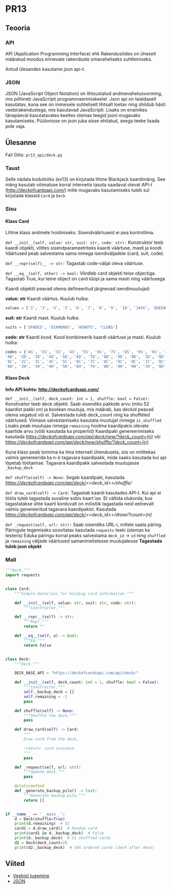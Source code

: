 # PR13

## Teooria

### API

API (Application Programming Interface) ehk Rakendusliides on üheselt määratud moodus
erinevate rakenduste omavaheliseks suhtlemiseks. 

Antud ülesandes kasutame json api-t.

### JSON

JSON (JavaScript Object Notation) on lihtsustatud andmevahetusvorming, mis põhineb JavaScripti programmeerimiskeelel.
Json api on laialdaselt kasutatav, kuna see on inimesele suhteliselt lihtsalt loetav ning ühildub hästi veebirakendustega, mis kasutavad JavaScripti.
Lisaks on enamikes tänapäeval kasutatavates keeltes olemas teegid jsoni mugavaks kasutamiseks.
Püütonisse on json juba sisse ehitatud, seega teeke lisada pole vaja.

## Ülesanne

Fail Gitis: `pr13_api/deck.py`

### Taust

Selle nädala kodutööks (ex13) on kirjutada lihtne Blackjack kaardimäng.
See mäng kasutab võimaluse korral internetis tasuta saadaval olevat API-t (http://deckofcardsapi.com/) 
mille mugavaks kasutamiseks tuleb sul kirjutada klassid `Card` ja `Deck`

### Sisu

#### Klass Card
Lihtne klass andmete hoidmiseks. Sisendväärtuseid ei pea kontrollima.

`def __init__(self, value: str, suit: str, code: str):`
Konstruktor teeb kaardi objekti, võttes sisendparameetriteks kaardi väärtuse, masti ja koodi. 
Väärtused peab salvestama sama nimega isendiväljadele (card, suit, code).

`def __repr(self)__ -> str:`
Tagastab code-väljal oleva väärtuse.

`def __eq__(self, other) -> bool:`
Võrdleb card objekti teise objectiga. Tagastab True, kui teine object on card tüüpi ja sama masti ning väärtusega


Kaardi objektil peavad olema defineeritud järgnevad isendimuutujad:

**value: str**
Kaardi väärtus. Kuulub hulka:

```python
values = ['2', '3', '4', '5', '6', '7', '8', '9', '10', 'JACK', 'QUEEN', 'KING', 'ACE']
```

**suit: str**
Kaardi mast. Kuulub hulka:

```python
suits = ['SPADES', 'DIAMONDS', 'HEARTS', 'CLUBS']
```

**code: str**
Kaardi kood. Kood kombineerib kaardi väärtuse ja masti. Kuulub hulka:
````python
codes = {'AS', '2S', '3S', '4S', '5S', '6S', '7S', '8S', '9S', '0S', 'JS', 'QS', 'KS',
'AD', '2D', '3D', '4D', '5D', '6D', '7D', '8D', '9D', '0D', 'JD', 'QD', 'KD',
'AC', '2C', '3C', '4C', '5C', '6C', '7C', '8C', '9C', '0C', 'JC', 'QC', 'KC',
'AH', '2H', '3H', '4H', '5H', '6H', '7H', '8H', '9H', '0H', 'JH', 'QH', 'KH'}
````

#### Klass Deck

**Info API kohta:  http://deckofcardsapi.com/**

`def __init__(self, deck_count: int = 1, shuffle: bool = False):` Konstruktor teeb deck objekti. Saab sisendiks pakkide
 arvu (mitu 52 kaardist pakki on) ja boolean muutuja, mis määrab, kas deckid peavad olema segatud või ei.
 Salvestada tuleb deck_count ning ka shuffeled väärtused. Viimase salvestamiseks kasutata muutujat nimega
 `is_shuffled` Lisaks peab muutujas nimega `remaining` hoidma kaardipakis olevate kaartide arvu (võib kasutada ka propertid)
 Kaardipaki genereerimiseks kasutada *https://deckofcardsapi.com/api/deck/new/?deck_count={n}* või
  *https://deckofcardsapi.com/api/deck/new/shuffle/?deck_count={n}*
 
 Kuna klass peab toimima ka ilma interneti ühenduseta, siis on mõttekas valmis genereerida ka n-ö tagavara
 kaardipakk, mida saaks kasutada kui api lõpetab töötamise. Tagavara kaardipakk salvestada muutujasse `_backup_deck`
 
 `def shuffle(self) -> None:` Segab kaardipaki, kasutada *https://deckofcardsapi.com/api/deck/<<deck_id>>/shuffle/*
 
 `def draw_card(self) -> Card:` Tagastab kaardi kasutades API-t. Kui api ei tööta tuleb tagastada suvaline sobiv kaart
 ise. Et vältida olukorda, kus tagastatakse ühte kaarti korduvalt on mõistlik tagastada neid eelnevalt 
 valmis genereeritud tagavara kaardipakist. Kasutada *https://deckofcardsapi.com/api/deck/<<deck_id>>/draw/?count={n}*
 
 `def _request(self, url: str):` Saab sisendiks URL-i, millele saata päring.
 Päringute tegemiseks soovitatav kasutada `requests` teeki (olemas ka testeris)
 Eduka päringu korral peaks salvestama `deck_id` -> `id` ning `shuffled` ja `remaining` väljade väärtused 
 samanimelistesse muutujatesse
 **Tagastada tuleb json objekt**

### Mall

```python
"""Deck."""
import requests


class Card:
    """Simple dataclass for holding card information."""

    def __init__(self, value: str, suit: str, code: str):
        """Constructor."""

    def __repr__(self) -> str:
        """Repr."""
        return ""

    def __eq__(self, o) -> bool:
        """Eq."""
        return False


class Deck:
    """Deck."""

    DECK_BASE_API = "https://deckofcardsapi.com/api/deck/"

    def __init__(self, deck_count: int = 1, shuffle: bool = False):
        """Constructor."""
        self._backup_deck = []
        self.remaining = -1
        pass

    def shuffle(self) -> None:
        """Shuffle the deck."""
        pass

    def draw_card(self) -> Card:
        """
        Draw card from the deck.

        :return: card instance.
        """
        pass

    def _request(self, url: str):
        """Update deck."""
        pass

    @staticmethod
    def _generate_backup_pile() -> list:
        """Generate backup pile."""
        return []


if __name__ == '__main__':
    d = Deck(shuffle=True)
    print(d.remaining)  # 52
    card1 = d.draw_card()  # Random card
    print(card1 in d._backup_deck)  # False
    print(d._backup_deck)  # 51 shuffled cards
    d2 = Deck(deck_count=2)
    print(d2._backup_deck)  # 104 ordered cards (deck after deck)

```

## Viited

* [Veebist lugemine](https://ained.ttu.ee/pydoc/http_requests.html)
* [JSON](https://ained.ttu.ee/pydoc/json.html)
